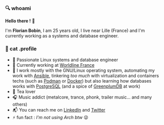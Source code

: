 ### :mag: whoami

**Hello there !** :raising_hand:

I'm **Florian Bobin**, I am 25 years old, I live near Lille (France) and I'm currently working as a systems and database engineer.

### :floppy_disk: cat .profile

* :construction_worker: Passionate Linux systems and database engineer
* :office: Currently working at [Worldline France](https://fr.worldline.com/fr/home.html)
* :wrench: I work mostly with the GNU/Linux operating system, automating my work with [Ansible](https://www.ansible.com/), tinkering *too much* with virtualization and containers techs (such as [Podman](https://podman.io/) or [Docker](https://docs.docker.com/engine/)) but also learning how databases works with [PostgreSQL](https://www.postgresql.org/) (and a spice of [GreenplumDB](https://greenplum.org/) at work)
* :tea: Tea lover
* :headphones: Music addict (metalcore, trance, phonk, trailer music... and many others)
* :mailbox_with_mail: You can reach me on [LinkedIn](https://www.linkedin.com/in/florian-bobin/) and [Twitter](https://twitter.com/fbn587_)
* :zap: fun fact : *I'm not using Arch btw* :stuck_out_tongue_winking_eye:

<!--
**ruskofd/ruskofd** is a ✨ _special_ ✨ repository because its `README.md` (this file) appears on your GitHub profile.

Here are some ideas to get you started:

- 🔭 I’m currently working on ...
- 🌱 I’m currently learning ...
- 👯 I’m looking to collaborate on ...
- 🤔 I’m looking for help with ...
- 💬 Ask me about ...
- 📫 How to reach me: ...
- 😄 Pronouns: ...
- ⚡ Fun fact: ...
-->
